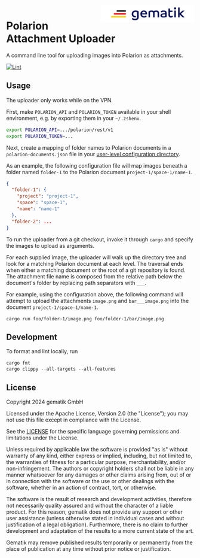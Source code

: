 <img align="right" width="250" height="47" src="gematik.png"/>

# Polarion Attachment Uploader

A command line tool for uploading images into Polarion as attachments.

[![Lint](https://github.com/gematik/polarion-attachment-uploader/actions/workflows/lint.yml/badge.svg)](https://github.com/gematik/polarion-attachment-uploader/actions/workflows/lint.yml)

## Usage

The uploader only works while on the VPN.

First, make `POLARION_API` and `POLARION_TOKEN` available in your shell environment, e.g. by exporting
them in your `~/.zshenv`.

```zsh
export POLARION_API=.../polarion/rest/v1
export POLARION_TOKEN=...
```

Next, create a mapping of folder names to Polarion documents in a `polarion-documents.json`
file in your [user-level configuration directory].

As an example, the following configuration file will map images beneath a folder named `folder-1` to
the Polarion document `project-1/space-1/name-1`.

```json
{
  "folder-1": {
    "project": "project-1",
    "space": "space-1",
    "name": "name-1"
  },
  "folder-2": ...
}
```

To run the uploader from a git checkout, invoke it through `cargo` and specify the images to upload
as arguments.

For each supplied image, the uploader will walk up the directory tree and look for a matching Polarion
document at each level. The traversal ends when either a matching document or the root of a git
repository is found. The attachment file name is composed from the relative path below the document's
folder by replacing path separators with `___`.

For example, using the configuration above, the following command will attempt to upload the attachments
`image.png` and `bar___image.png` into the document `project-1/space-1/name-1`.

```
cargo run foo/folder-1/image.png foo/folder-1/bar/image.png
```

## Development

To format and lint locally, run

```
cargo fmt
cargo clippy --all-targets --all-features
```

[user-level configuration directory]: https://docs.rs/dirs/latest/dirs/fn.config_dir.html

## License

Copyright 2024 gematik GmbH

Licensed under the Apache License, Version 2.0 (the "License"); you may not use this file except in
compliance with the License.

See the [LICENSE](./LICENSE) for the specific language governing permissions and limitations under
the License.

Unless required by applicable law the software is provided "as is" without warranty of any kind,
either express or implied, including, but not limited to, the warranties of fitness for a particular
purpose, merchantability, and/or non-infringement. The authors or copyright holders shall not be
liable in any manner whatsoever for any damages or other claims arising from, out of or in connection
with the software or the use or other dealings with the software, whether in an action of contract,
tort, or otherwise.

The software is the result of research and development activities, therefore not necessarily quality
assured and without the character of a liable product. For this reason, gematik does not provide any
support or other user assistance (unless otherwise stated in individual cases and without justification
of a legal obligation). Furthermore, there is no claim to further development and adaptation of the
results to a more current state of the art.

Gematik may remove published results temporarily or permanently from the place of publication at any
time without prior notice or justification.
